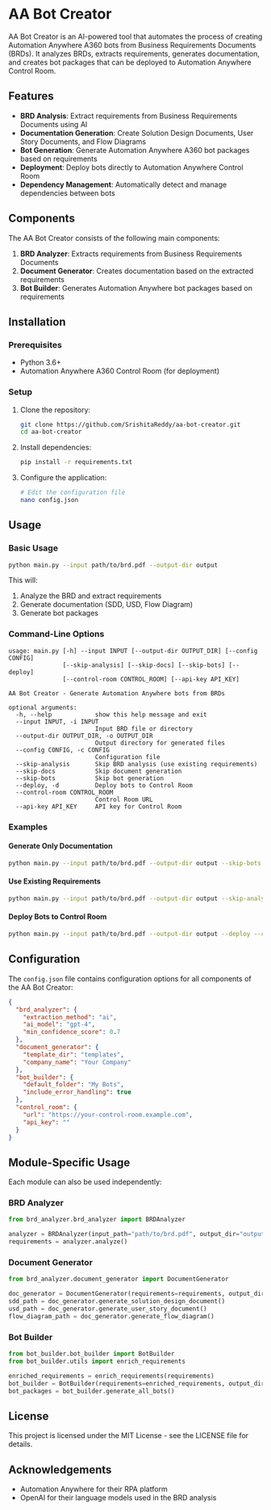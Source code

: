# AA Bot Creator

AA Bot Creator is an AI-powered tool that automates the process of creating Automation Anywhere A360 bots from Business Requirements Documents (BRDs). It analyzes BRDs, extracts requirements, generates documentation, and creates bot packages that can be deployed to Automation Anywhere Control Room.

## Features

- **BRD Analysis**: Extract requirements from Business Requirements Documents using AI
- **Documentation Generation**: Create Solution Design Documents, User Story Documents, and Flow Diagrams
- **Bot Generation**: Generate Automation Anywhere A360 bot packages based on requirements
- **Deployment**: Deploy bots directly to Automation Anywhere Control Room
- **Dependency Management**: Automatically detect and manage dependencies between bots

## Components

The AA Bot Creator consists of the following main components:

1. **BRD Analyzer**: Extracts requirements from Business Requirements Documents
2. **Document Generator**: Creates documentation based on the extracted requirements
3. **Bot Builder**: Generates Automation Anywhere bot packages based on requirements

## Installation

### Prerequisites

- Python 3.6+
- Automation Anywhere A360 Control Room (for deployment)

### Setup

1. Clone the repository:
   ```bash
   git clone https://github.com/SrishitaReddy/aa-bot-creator.git
   cd aa-bot-creator
   ```

2. Install dependencies:
   ```bash
   pip install -r requirements.txt
   ```

3. Configure the application:
   ```bash
   # Edit the configuration file
   nano config.json
   ```

## Usage

### Basic Usage

```bash
python main.py --input path/to/brd.pdf --output-dir output
```

This will:
1. Analyze the BRD and extract requirements
2. Generate documentation (SDD, USD, Flow Diagram)
3. Generate bot packages

### Command-Line Options

```
usage: main.py [-h] --input INPUT [--output-dir OUTPUT_DIR] [--config CONFIG]
               [--skip-analysis] [--skip-docs] [--skip-bots] [--deploy]
               [--control-room CONTROL_ROOM] [--api-key API_KEY]

AA Bot Creator - Generate Automation Anywhere bots from BRDs

optional arguments:
  -h, --help            show this help message and exit
  --input INPUT, -i INPUT
                        Input BRD file or directory
  --output-dir OUTPUT_DIR, -o OUTPUT_DIR
                        Output directory for generated files
  --config CONFIG, -c CONFIG
                        Configuration file
  --skip-analysis       Skip BRD analysis (use existing requirements)
  --skip-docs           Skip document generation
  --skip-bots           Skip bot generation
  --deploy, -d          Deploy bots to Control Room
  --control-room CONTROL_ROOM
                        Control Room URL
  --api-key API_KEY     API key for Control Room
```

### Examples

#### Generate Only Documentation

```bash
python main.py --input path/to/brd.pdf --output-dir output --skip-bots
```

#### Use Existing Requirements

```bash
python main.py --input path/to/brd.pdf --output-dir output --skip-analysis
```

#### Deploy Bots to Control Room

```bash
python main.py --input path/to/brd.pdf --output-dir output --deploy --control-room https://your-control-room.com --api-key YOUR_API_KEY
```

## Configuration

The `config.json` file contains configuration options for all components of the AA Bot Creator:

```json
{
  "brd_analyzer": {
    "extraction_method": "ai",
    "ai_model": "gpt-4",
    "min_confidence_score": 0.7
  },
  "document_generator": {
    "template_dir": "templates",
    "company_name": "Your Company"
  },
  "bot_builder": {
    "default_folder": "My Bots",
    "include_error_handling": true
  },
  "control_room": {
    "url": "https://your-control-room.example.com",
    "api_key": ""
  }
}
```

## Module-Specific Usage

Each module can also be used independently:

### BRD Analyzer

```python
from brd_analyzer.brd_analyzer import BRDAnalyzer

analyzer = BRDAnalyzer(input_path="path/to/brd.pdf", output_dir="output/requirements")
requirements = analyzer.analyze()
```

### Document Generator

```python
from brd_analyzer.document_generator import DocumentGenerator

doc_generator = DocumentGenerator(requirements=requirements, output_dir="output/docs")
sdd_path = doc_generator.generate_solution_design_document()
usd_path = doc_generator.generate_user_story_document()
flow_diagram_path = doc_generator.generate_flow_diagram()
```

### Bot Builder

```python
from bot_builder.bot_builder import BotBuilder
from bot_builder.utils import enrich_requirements

enriched_requirements = enrich_requirements(requirements)
bot_builder = BotBuilder(requirements=enriched_requirements, output_dir="output/bots")
bot_packages = bot_builder.generate_all_bots()
```

## License

This project is licensed under the MIT License - see the LICENSE file for details.

## Acknowledgements

- Automation Anywhere for their RPA platform
- OpenAI for their language models used in the BRD analysis